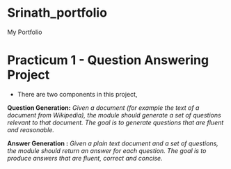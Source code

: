 # Srinath_portfolio
My Portfolio

# Practicum 1 - Question Answering Project
* There are two components in this project, 

**Question Generation:** 
*Given a document (for example the text of a document from Wikipedia), the module should generate a set of questions relevant to that document. The goal is to generate questions that are fluent and reasonable.* 

**Answer Generation :** 
*Given a plain text document and a set of questions, the module should return an answer for each question. The goal is to produce answers that are fluent, correct and concise.*
